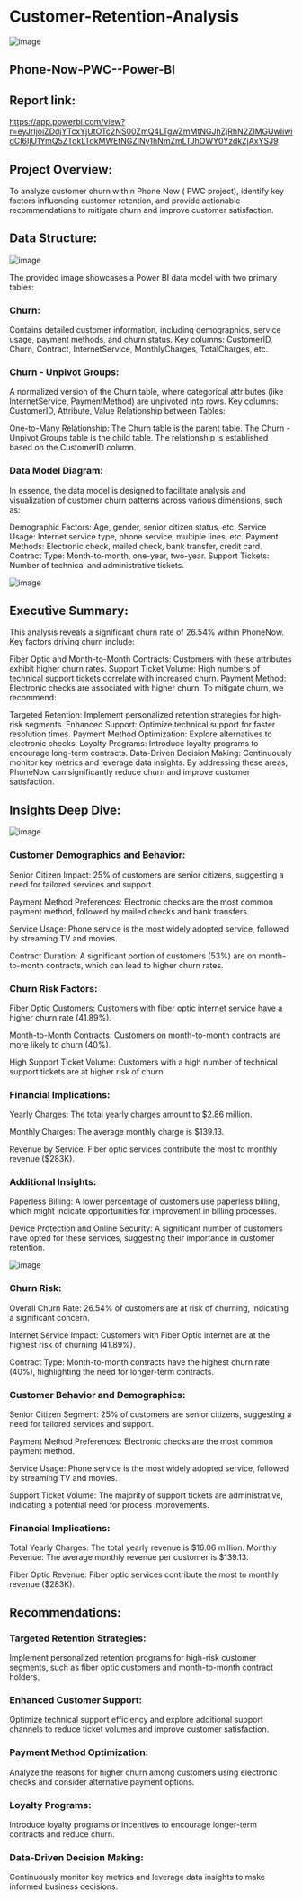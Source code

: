 # Customer-Retention-Analysis
![image](https://github.com/user-attachments/assets/90b2c52b-6d0e-473a-83c8-0a34e2bb17ae)
## Phone-Now-PWC--Power-BI 
## Report link:
https://app.powerbi.com/view?r=eyJrIjoiZDdjYTcxYjUtOTc2NS00ZmQ4LTgwZmMtNGJhZjRhN2ZlMGUwIiwidCI6IjU1YmQ5ZTdkLTdkMWEtNGZlNy1hNmZmLTJhOWY0YzdkZjAxYSJ9
## Project Overview:
To analyze customer churn within Phone Now ( PWC project), identify key factors influencing customer retention, and provide actionable recommendations to mitigate churn and improve customer satisfaction.
## Data Structure:
![image](https://github.com/user-attachments/assets/6eb62b65-f046-420f-8604-1098f688c542)

The provided image showcases a Power BI data model with two primary tables:

### Churn:
Contains detailed customer information, including demographics, service usage, payment methods, and churn status.
Key columns: CustomerID, Churn, Contract, InternetService, MonthlyCharges, TotalCharges, etc.

### Churn - Unpivot Groups:
A normalized version of the Churn table, where categorical attributes (like InternetService, PaymentMethod) are unpivoted into rows.
Key columns: CustomerID, Attribute, Value
Relationship between Tables:

One-to-Many Relationship:
The Churn table is the parent table.
The Churn - Unpivot Groups table is the child table.
The relationship is established based on the CustomerID column.

### Data Model Diagram:
In essence, the data model is designed to facilitate analysis and visualization of customer churn patterns across various dimensions, such as:

Demographic Factors: Age, gender, senior citizen status, etc.
Service Usage: Internet service type, phone service, multiple lines, etc.
Payment Methods: Electronic check, mailed check, bank transfer, credit card.
Contract Type: Month-to-month, one-year, two-year.
Support Tickets: Number of technical and administrative tickets.

![image](https://github.com/user-attachments/assets/0afa65ae-d5a6-49c8-945f-6b12b36a8d39)

## Executive Summary:
This analysis reveals a significant churn rate of 26.54% within PhoneNow. Key factors driving churn include:

Fiber Optic and Month-to-Month Contracts: Customers with these attributes exhibit higher churn rates.
Support Ticket Volume: High numbers of technical support tickets correlate with increased churn.
Payment Method: Electronic checks are associated with higher churn.
To mitigate churn, we recommend:

Targeted Retention: Implement personalized retention strategies for high-risk segments.
Enhanced Support: Optimize technical support for faster resolution times.
Payment Method Optimization: Explore alternatives to electronic checks.
Loyalty Programs: Introduce loyalty programs to encourage long-term contracts.
Data-Driven Decision Making: Continuously monitor key metrics and leverage data insights.
By addressing these areas, PhoneNow can significantly reduce churn and improve customer satisfaction.


## Insights Deep Dive:
![image](https://github.com/user-attachments/assets/c91e87ea-0f20-49e3-ac4b-d1bd946f6b9b)

### Customer Demographics and Behavior:

Senior Citizen Impact: 25% of customers are senior citizens, suggesting a need for tailored services and support.

Payment Method Preferences: Electronic checks are the most common payment method, followed by mailed checks and bank transfers.

Service Usage: Phone service is the most widely adopted service, followed by streaming TV and movies.

Contract Duration: A significant portion of customers (53%) are on month-to-month contracts, which can lead to higher churn rates.

### Churn Risk Factors:
Fiber Optic Customers: Customers with fiber optic internet service have a higher churn rate (41.89%).

Month-to-Month Contracts: Customers on month-to-month contracts are more likely to churn (40%).

High Support Ticket Volume: Customers with a high number of technical support tickets are at higher risk of churn.

### Financial Implications:
Yearly Charges: The total yearly charges amount to $2.86 million.

Monthly Charges: The average monthly charge is $139.13.

Revenue by Service: Fiber optic services contribute the most to monthly revenue ($283K).


### Additional Insights:
Paperless Billing: A lower percentage of customers use paperless billing, which might indicate opportunities for improvement in billing processes.

Device Protection and Online Security: A significant number of customers have opted for these services, suggesting their importance in customer retention.

![image](https://github.com/user-attachments/assets/2a10cf8a-dcc3-4b49-a279-420df1c1a101)


### Churn Risk:

Overall Churn Rate: 26.54% of customers are at risk of churning, indicating a significant concern.

Internet Service Impact: Customers with Fiber Optic internet are at the highest risk of churning (41.89%).

Contract Type: Month-to-month contracts have the highest churn rate (40%), highlighting the need for longer-term contracts.

### Customer Behavior and Demographics:

Senior Citizen Segment: 25% of customers are senior citizens, suggesting a need for tailored services and support.

Payment Method Preferences: Electronic checks are the most common payment method.

Service Usage: Phone service is the most widely adopted service, followed by streaming TV and movies.

Support Ticket Volume: The majority of support tickets are administrative, indicating a potential need for process improvements.

### Financial Implications:

Total Yearly Charges: The total yearly revenue is $16.06 million.
Monthly Revenue: The average monthly revenue per customer is $139.13.

Fiber Optic Revenue: Fiber optic services contribute the most to monthly revenue ($283K).

## Recommendations:
### Targeted Retention Strategies:
 Implement personalized retention programs for high-risk customer segments, such as fiber optic customers and month-to-month contract holders.

### Enhanced Customer Support: 
Optimize technical support efficiency and explore additional support channels to reduce ticket volumes and improve customer satisfaction.

### Payment Method Optimization:
 Analyze the reasons for higher churn among customers using electronic checks and consider alternative payment options.

### Loyalty Programs: 
Introduce loyalty programs or incentives to encourage longer-term contracts and reduce churn.

### Data-Driven Decision Making: 
Continuously monitor key metrics and leverage data insights to make informed business decisions.
